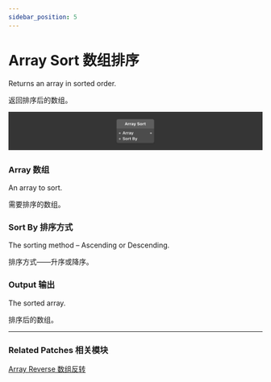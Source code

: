 ```yaml
---
sidebar_position: 5
---
```


# Array Sort 数组排序

Returns an array in sorted order.

返回排序后的数组。

![Image](./../../../static/img/docs/Data/array-sort.png)

### Array 数组

An array to sort.

需要排序的数组。

### Sort By 排序方式

The sorting method – Ascending or Descending.

排序方式——升序或降序。

### Output 输出

The sorted array.

排序后的数组。

------

### Related Patches 相关模块

[Array Reverse 数组反转](./Array%20Reverse)
